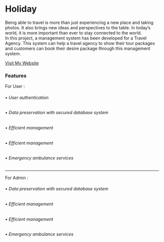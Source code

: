 <h1>Holiday</h1>

<p>Being able to travel is more than just experiencing a new place and taking photos. It also brings new ideas and perspectives to the table. In today’s world, it is more important than ever to stay connected to the world. 
<br/>
In this project, a management system has been developed for a Travel Agency. This  system can help a travel agency to show their tour packages and customers can book their desire package through this management system.

<a href=" https://holyday-84b35.web.app/" 
target='_blank'>Visit My Website</a>



</p>

<h3>Features </h3>


<p>For User : </p>
<h6>• User authentication 
</h6>
<h6>• Data preservation with secured database system </h6>
<h6>• Efficient management 
</h6>
<h6>• Efficient management 
</h6>
<h6>• Emergency ambulance services </h6>

<hr>

<p>For Admin : </p>
<h6>• Data preservation with secured database system </h6>
<h6>• Efficient management 
</h6>
<h6>• Efficient management 
</h6>
<h6>• Emergency ambulance services </h6>





<!-- 

<br>


<p>User friendly and Modern Graphical User Interface </p>
<p>Locations and Contact Information availability of popular drug stores </p>
<p>Service ratings of different pharmacies</p>




<hr>


<h3>Emergency Ambulance Service  </h3>

<p>Ambulances are equipped for taking sick or injured people to and from hospital, especially in the cases of emergencies. Through our management system, one can avail emergency ambulance services.</p>
 <hr>


<h3>Health Tips </h3>
<p>For a healthy lifestyle, one person should follow proper steps in life. Some health tips to lead a better life are as below. </p>
<h6>• Always eat healthy
 
</h6>
<h6>• Consume less salt and sugar
 </h6>
<h6>• Reduce intake of harmful fats 
</h6>
<h6>• Avoid harmful use of alcohol

</h6>
<h6>• Smoking should be avoided
 </h6>
 <h6>• Be active</h6>
 <h6>• Have regular health check ups>

 <br>

 -->
